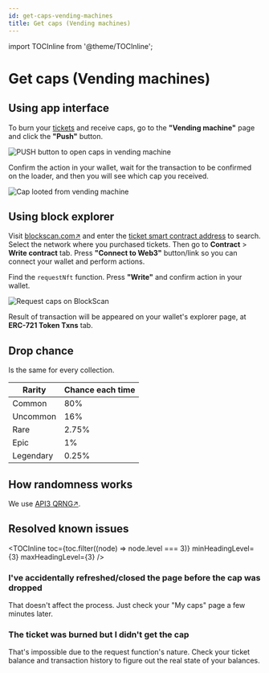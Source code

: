 ```yaml
---
id: get-caps-vending-machines
title: Get caps (Vending machines)
---
```


import TOCInline from '@theme/TOCInline';

# Get caps (Vending machines)

## Using app interface

To burn your [tickets](./01-buy-tickets.md) and receive caps, go to the **"Vending machine"** page and click the **"Push"** button.

![PUSH button to open caps in vending machine](/img/open-caps-push-button-vending-machine.jpg#modal)

Confirm the action in your wallet, wait for the transaction to be confirmed on the loader, and then you will see which cap you received.

![Cap looted from vending machine](/img/looted-cap-vending-machine.jpg#modal)

## Using block explorer

Visit [blockscan.com↗](https://blockscan.com) and enter the [ticket smart contract address](../smart-contracts/01-tickets.md) to search. Select the network where you purchased tickets. Then go to **Contract** > **Write contract** tab. Press **"Connect to Web3"** button/link so you can connect your wallet and perform actions.

Find the ```requestNft``` function. Press **"Write"** and confirm action in your wallet.

![Request caps on BlockScan](/img/request-caps-using-block-explorer.jpg)

Result of transaction will be appeared on your wallet's explorer page, at **ERC-721 Token Txns** tab.

## Drop chance

Is the same for every collection.

| Rarity    | Chance each time |
|-----------|-----------------|
| Common    | 80%             |
| Uncommon  | 16%             |
| Rare      | 2.75%           |
| Epic      | 1%              |
| Legendary | 0.25%           |

## How randomness works

We use [API3 QRNG↗](https://api3.org/QRNG).

## Resolved known issues

<!-- Only show h3 headings -->
<TOCInline
  toc={toc.filter((node) => node.level === 3)}
  minHeadingLevel={3}
  maxHeadingLevel={3}
/>

### I've accidentally refreshed/closed the page before the cap was dropped

That doesn't affect the process. Just check your "My caps" page a few minutes later.

### The ticket was burned but I didn't get the cap

That's impossible due to the request function's nature. Check your ticket balance and transaction history to figure out the real state of your balances.